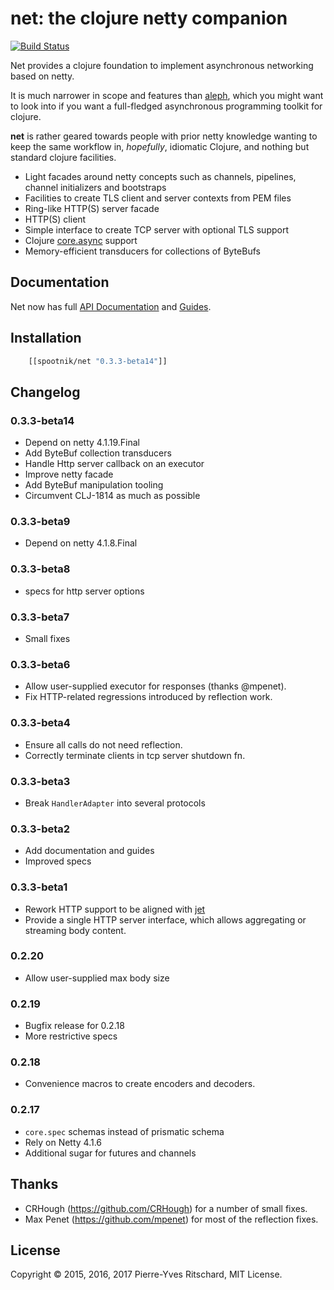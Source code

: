 net: the clojure netty companion
================================

[![Build Status](https://secure.travis-ci.org/pyr/net.png)](http://travis-ci.org/pyr/net)

Net provides a clojure foundation to implement asynchronous networking
based on netty.

It is much narrower in scope and features than
[aleph](https://github.com/ztellman/aleph), which you might want to
look into if you want a full-fledged asynchronous programming toolkit
for clojure.

**net** is rather geared towards people with prior netty knowledge
wanting to keep the same workflow in, *hopefully*, idiomatic Clojure,
and nothing but standard clojure facilities.

- Light facades around netty concepts such as channels, pipelines,
  channel initializers and bootstraps
- Facilities to create TLS client and server contexts from PEM files
- Ring-like HTTP(S) server facade
- HTTP(S) client
- Simple interface to create TCP server with optional TLS support
- Clojure [core.async](https://github.com/clojure/core.async) support
- Memory-efficient transducers for collections of ByteBufs

## Documentation

Net now has full [API Documentation](http://pyr.github.io/net) and
[Guides](http://pyr.github.io/net/intro.html).

## Installation

```clojure
    [[spootnik/net "0.3.3-beta14"]]
```

## Changelog

### 0.3.3-beta14

- Depend on netty 4.1.19.Final
- Add ByteBuf collection transducers
- Handle Http server callback on an executor
- Improve netty facade
- Add ByteBuf manipulation tooling
- Circumvent CLJ-1814 as much as possible

### 0.3.3-beta9

- Depend on netty 4.1.8.Final

### 0.3.3-beta8

- specs for http server options

### 0.3.3-beta7

- Small fixes

### 0.3.3-beta6

- Allow user-supplied executor for responses (thanks @mpenet).
- Fix HTTP-related regressions introduced by reflection work.

### 0.3.3-beta4

- Ensure all calls do not need reflection.
- Correctly terminate clients in tcp server shutdown fn.

### 0.3.3-beta3

- Break `HandlerAdapter` into several protocols

### 0.3.3-beta2

- Add documentation and guides
- Improved specs

### 0.3.3-beta1

- Rework HTTP support to be aligned with
  [jet](https://github.com/mpenet/jet)
- Provide a single HTTP server interface, which allows aggregating or
  streaming body content.

### 0.2.20

- Allow user-supplied max body size

### 0.2.19

- Bugfix release for 0.2.18
- More restrictive specs

### 0.2.18

- Convenience macros to create encoders and decoders.

### 0.2.17

- `core.spec` schemas instead of prismatic schema
- Rely on Netty 4.1.6
- Additional sugar for futures and channels

## Thanks

- CRHough (https://github.com/CRHough) for a number of small fixes.
- Max Penet (https://github.com/mpenet) for most of the reflection fixes.

## License

Copyright © 2015, 2016, 2017 Pierre-Yves Ritschard, MIT License.
